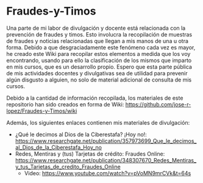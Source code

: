 # Fraudes-y-Timos

Una parte de mi labor de divulgación y docente está relacionada con la prevención de fraudes y timos. Esto involucra la recopilación de muestras de fraudes y noticias relacionadas que llegan a mis manos de una u otra forma. Debido a que desgraciadamente este fenómeno cada vez es mayor, he creado este Wiki para recopilar estos elementos a medida que los voy encontrando, usando para ello la clasificación de los mismos que imparto en mis cursos, que es un desarrollo propio. Espero que esta parte pública de mis actividades docentes y divulgativas sea de utilidad para prevenir algún disgusto a alguien, no solo de material adicional de consulta de mis cursos. 

Debido a la cantidad de información recopilada, los materiales de este repositorio han sido creados en forma de Wiki: https://github.com/jose-r-lopez/Fraudes-y-Timos/wiki

Además, los siguientes enlaces contienen mis materiales de divulgación:

- ¿Qué le decimos al Dios de la Ciberestafa? ¡Hoy no!: https://www.researchgate.net/publication/357973699_Que_le_decimos_al_Dios_de_la_Ciberestafa_Hoy_no
- Redes, Mentiras y (tus) Tarjetas de crédito: Fraudes Online: https://www.researchgate.net/publication/348307670_Redes_Mentiras_y_tus_Tarjetas_de_credito_Fraudes_Online
    - Video: https://www.youtube.com/watch?v=pVoMN9mrCVk&t=64s

